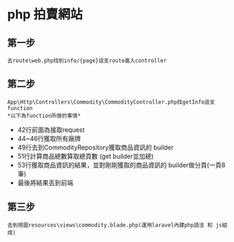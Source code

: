 # php 拍賣網站
## 第一步
    去route\web.php找到info/{page}這支route進入controller
## 第二步
    App\Http\Controllers\Commodity\CommodityController.php找getInfo這支function
    *以下為function所做的事情*
- 42行前面為接取request
- 44~46行獲取所有廠牌
- 49行去到CommodityRepository獲取商品資訊的 builder
- 51行計算商品總數算取總頁數 (get builder並加總)
- 53行獲取商品資訊的結果，並對剛剛獲取的商品資訊的 builder做分頁(一頁8筆)
- 最後將結果丟到前端 
## 第三步
    去到視圖resources\views\commodity.blade.php(運用laravel內建php語法 和 js組成)
    
  
